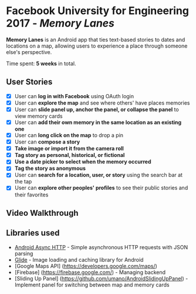 # Facebook University for Engineering 2017 - *Memory Lanes*

**Memory Lanes** is an Android app that ties text-based stories to dates and locations on a map, allowing users to experience a place through someone else's perspective.

Time spent: **5 weeks** in total.

## User Stories

* [x]	User can **log in with Facebook** using OAuth login
* [x]	User can **explore the map** and see where others' have places memories
* [x]	User can **slide panel up, anchor the panel, or collapse the panel** to view memory cards
* [x]	User can **add their own memory in the same location as an existing one** 
* [x]	User can **long click on the map** to drop a pin
* [x]	User can **compose a story** 
  * [x]	**Take image or import it from the camera roll**
  * [x]	**Tag story as personal, historical, or fictional**
  * [x]	**Use a date picker to select when the memory occurred**
  * [x] **Tag the story as anonymous**
* [x]	User can **search for a location, user, or story** using the search bar at the tap
* [x]	User can **explore other peoples' profiles** to see their public stories and their favorites

## Video Walkthrough

## Libraries used

- [Android Async HTTP](https://github.com/loopj/android-async-http) - Simple asynchronous HTTP requests with JSON parsing
- [Glide](https://github.com/bumptech/glide) - Image loading and caching library for Android
- [Google Maps API] (https://developers.google.com/maps/)
- [Firebase] (https://firebase.google.com/) - Managing backend
- [Sliding Up Panel] (https://github.com/umano/AndroidSlidingUpPanel) - Implement panel for switching between map and memory cards













